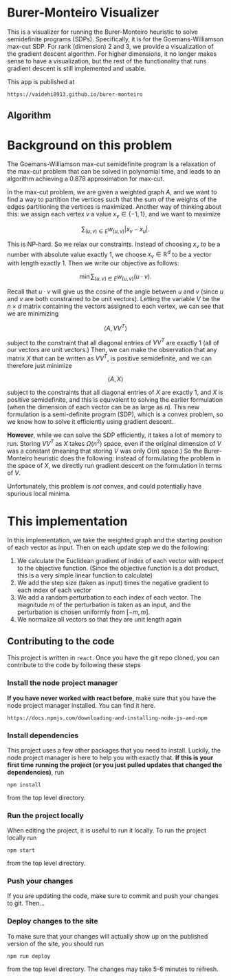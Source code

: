 # Burer-Monteiro Visualizer

This is a visualizer for running the Burer-Monteiro heuristic to solve semidefinite programs (SDPs).
Specifically, it is for the Goemans-Williamson max-cut SDP.  For rank (dimension) 2 and 3, we provide 
a visualization of the gradient descent algorithm.  For higher dimensions, it no longer makes sense 
to have a visualization, but the rest of the functionality that runs gradient descent is still 
implemented and usable.

This app is published at 

    https://vaidehi8913.github.io/burer-monteiro

## Algorithm 

# Background on this problem

The Goemans-Williamson max-cut semidefinite program is a relaxation of the max-cut problem that 
can be solved in polynomial time, and leads to an algorithm achieving a 0.878 approximation 
for max-cut.

In the max-cut problem, we are given a weighted graph $A$, and we want to find a way to 
partition the vertices such that the sum of the weights of the edges partitioning the vertices
is maximized.  Another way of thinking about this: we assign each vertex $v$ a value 
$x_v \in \{-1, 1\}$, and we want to maximize

$$\sum_{(u, v) \in E} w_{(u, v)} |x_v - x_u|.$$

This is NP-hard. So we relax our constraints.  Instead of choosing $x_v$ to be a number with
absolute value exactly 1, we choose $x_v \in \mathbb{R}^d$ to be a vector with length exactly 
$1$.  Then we write our objective as follows:

$$\min \sum_{(u, v) \in E} w_{(u, v)} (u \cdot v).$$

Recall that $u \cdot v$ will give us the cosine of the angle between $u$ and $v$ (since $u$ and 
$v$ are both constrained to be unit vectors).  Letting the variable $V$ be the $n \times d$ 
matrix containing the vectors assigned to each vertex, we can see that we are minimizing

$$\langle A, VV^T \rangle$$ 

subject to the constraint that all diagonal entries of $VV^T$ are exactly 1 (all of our vectors
are unit vectors.)  Then, we can make the observation that any matrix $X$ that can be written
as $VV^T$, is positive semidefinite, and we can therefore just minimize

$$\langle A, X\rangle$$

subject to the constraints that all diagonal entries of $X$ are exactly 1, and $X$ is positive
semidefinite, and this is equivalent to solving the earlier formulation (when the dimension of
each vector can be as large as $n$).  This new formulation is a semi-definite program (SDP), 
which is a convex problem, so we know how to solve it efficiently using gradient descent.

**However**, while we can solve the SDP efficiently, it takes a lot of memory to run.  Storing 
$VV^T$ as $X$ takes $\Omega(n^2)$ space, even if the original dimension of $V$ was a constant 
(meaning that storing $V$ was only $O(n)$ space.)  So the Burer-Monteiro heuristic does the 
following: instead of formulating the problem in the space of $X$, we directly run gradient
descent on the formulation in terms of $V$.  

Unfortunately, this problem is *not* convex, and could potentially have spurious local minima.

# This implementation

In this implementation, we take the weighted graph and the starting position of each vector
as input.  Then on each update step we do the following:

1. We calculate the Euclidean gradient of index of each vector with respect to the objective
function.  (Since the objective function is a dot product, this is a very simple linear 
function to calculate)
2. We add the step size (taken as input) times the negative gradient to each index of each vector
3. We add a random perturbation to each index of each vector.  The magnitude $m$ of the 
perturbation is taken as an input, and the perturbation is chosen uniformly from $[-m, m]$.
4. We normalize all vectors so that they are unit length again


## Contributing to the code

This project is written in `react`.  Once you have the git repo cloned, you can contribute to 
the code by following these steps

### Install the node project manager

**If you have never worked with react before**, make sure that you have the node project 
manager installed.  You can find it here.

    https://docs.npmjs.com/downloading-and-installing-node-js-and-npm

### Install dependencies

This project uses a few other packages that you need to install.  Luckily, the node
project manager is here to help you with exactly that.  **If this is your first time** 
**running the project (or you just pulled updates that changed the dependencies)**, run

    npm install

from the top level directory.

### Run the project locally

When editing the project, it is useful to run it locally.  To run the project
locally run 

    npm start

from the top level directory.

### Push your changes

If you are updating the code, make sure to commit and push your changes to 
git. Then...

### Deploy changes to the site

To make sure that your changes will actually show up on the published version
of the site, you should run 

    npm run deploy

from the top level directory.  The changes may take 5-6 minutes to refresh.